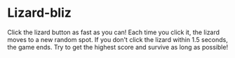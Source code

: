 # Lizard-bliz
Click the lizard button as fast as you can! Each time you click it, the lizard moves to a new random spot. If you don't click the lizard within 1.5 seconds, the game ends. Try to get the highest score and survive as long as possible!
